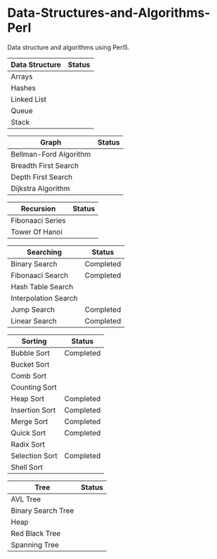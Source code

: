 # Data-Structures-and-Algorithms-Perl
Data structure and algorithms using Perl5.

| Data Structure |	Status | 
| -------------- | ------- |
| Arrays |
| Hashes |	
| Linked List |	
| Queue |	
| Stack |	

| Graph | Status |
| ----- | ------ |
| Bellman-Ford Algorithm 	|
| Breadth First Search 	| 
| Depth First Search 	|
| Dijkstra Algorithm 	|

| Recursion | Status |
| --------- | ------ |
| Fibonaaci Series |
| Tower Of Hanoi |

| Searching | Status |
| --------- | ------ |
| Binary Search | Completed |
| Fibonaaci Search | Completed |
| Hash Table Search |
| Interpolation Search |
| Jump Search | Completed |
| Linear Search | Completed |

| Sorting | Status |
| ------- | ------ |
| Bubble Sort | Completed
| Bucket Sort |
| Comb Sort |
| Counting Sort |
| Heap Sort | Completed
| Insertion Sort | Completed
| Merge Sort | Completed
| Quick Sort | Completed
| Radix Sort |
| Selection Sort | Completed
| Shell Sort |

| Tree | Status |
| ---- | ------ |
| AVL Tree |
| Binary Search Tree |
| Heap |
| Red Black Tree |
| Spanning Tree |
